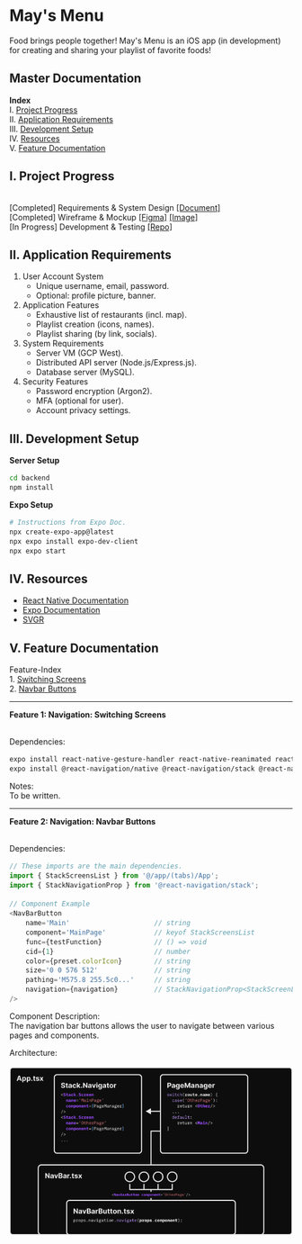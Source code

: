 <h1>May's Menu</h1>
<p>Food brings people together! May's Menu is an iOS app (in development) for creating and sharing your playlist of favorite foods!</p>

<h2>Master Documentation</h2>
<b>Index</b>
<br>I. <a href='#i'>Project Progress</a>
<br>II. <a href='#ii'>Application Requirements</a>
<br>III. <a href='#iii'>Development Setup</a>
<br>IV. <a href='#iv'>Resources</a>
<br>V. <a href='#v'>Feature Documentation</a>

<h2 id='i'>I. Project Progress</h2>
<!-- ✘ ✔ -->
<br>[Completed] Requirements & System Design
   <a href="#ii">[Document]</a>
<br>[Completed] Wireframe & Mockup 
   <a href="https://www.figma.com/design/8Tctnk4MifOjTbEEL7I5Ja/mays-menu?node-id=0%3A1&t=6K9fCD9sMYFYscwU-1">[Figma]</a>
   <a href="https://github.com/yammei/image-repo/blob/main/r5.png">[Image]</a>
<br>[In Progress] Development & Testing 
   <a href="https://github.com/yammei/mays-menu">[Repo]</a>

<h2 id='ii'>II. Application Requirements</h2>

1. User Account System
    * Unique username, email, password.
    * Optional: profile picture, banner.
2. Application Features
    * Exhaustive list of restaurants (incl. map).
    * Playlist creation (icons, names).
    * Playlist sharing (by link, socials).
3. System Requirements
    * Server VM (GCP West).
    * Distributed API server (Node.js/Express.js).
    * Database server (MySQL).
4. Security Features
    * Password encryption (Argon2).
    * MFA (optional for user).
    * Account privacy settings.

<h2 id='iii'>III. Development Setup</h2>

<b>Server Setup</b>

```bash
cd backend
npm install
```

<b>Expo Setup</b>

```bash
# Instructions from Expo Doc.
npx create-expo-app@latest
npx expo install expo-dev-client
npx expo start
```

<h2 id='iv'>IV. Resources</h2>

* <a href="https://reactnative.dev/">React Native Documentation</a>
* <a href="https://docs.expo.dev/get-started/start-developing/">Expo Documentation</a>
* <a href="https://docs.expo.dev/get-started/start-developing/](https://react-svgr.com/playground/?native=true&typescript=true)">SVGR</a>

<h2 id='v'>V. Feature Documentation</h2>

</b>Feature-Index</b>
<br>1. <a href='#f1'>Switching Screens</a>
<br>2. <a href='#f2'>Navbar Buttons</a>

<hr>

<section id='f1'>

<b>Feature 1: Navigation: Switching Screens</b><br><br>

Dependencies:
```bash
expo install react-native-gesture-handler react-native-reanimated react-native-screens react-native-safe-area-context @react-native-community/masked-view
expo install @react-navigation/native @react-navigation/stack @react-navigation/bottom-tabs
```

Notes:<br>
To be written.

</section>

<section id='f2'>

<hr>
<b>Feature 2: Navigation: Navbar Buttons</b><br><br>

Dependencies:
```js
// These imports are the main dependencies.
import { StackScreensList } from '@/app/(tabs)/App';
import { StackNavigationProp } from '@react-navigation/stack';

// Component Example
<NavBarButton
    name='Main'                     // string
    component='MainPage'            // keyof StackScreensList
    func={testFunction}             // () => void
    cid={1}                         // number
    color={preset.colorIcon}        // string
    size='0 0 576 512'              // string
    pathing='M575.8 255.5c0...'     // string
    navigation={navigation}         // StackNavigationProp<StackScreenList>;
/>
```
Component Description:<br>
The navigation bar buttons allows the user to navigate between various pages and components.<br>

Architecture:<br><br>
<img src='https://raw.githubusercontent.com/yammei/image-repo/main/r6.png'/>
</section>


